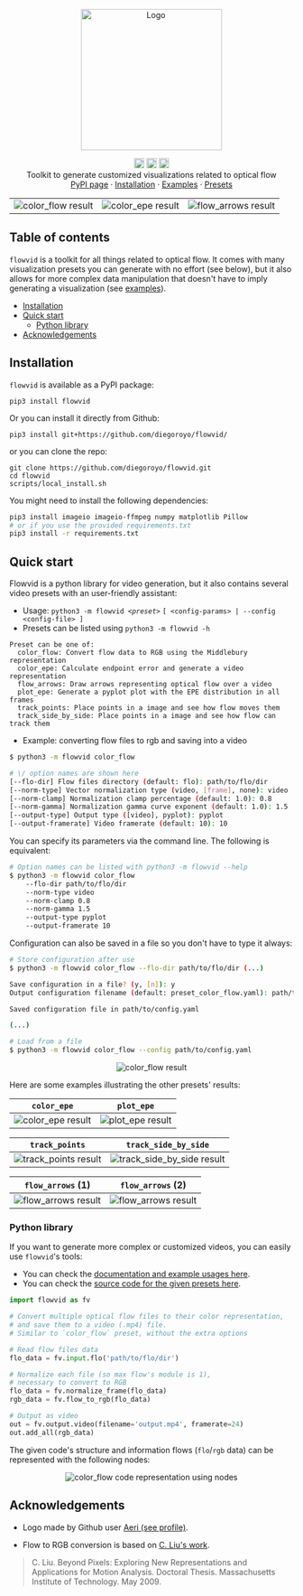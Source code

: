 <p align="center">
  <a href="https://github.com/diegoroyo/flowvid">
    <img src="https://raw.githubusercontent.com/diegoroyo/flowvid/master/examples/images/logo_square.png" alt="Logo" width=250 height=250>
  </a>

  <p align="center">
    <a href="https://badge.fury.io/py/flowvid"><img src="https://badge.fury.io/py/flowvid.svg" alt="PyPI version" height="18"></a>
    <a href="https://pepy.tech/project/flowvid/month"><img src="https://pepy.tech/badge/flowvid/month" alt="PyPI monthly downloads" height="18"></a>
    <a href="https://github.com/diegoroyo/flowvid/issues"><img alt="GitHub issues" src="https://img.shields.io/github/issues/diegoroyo/flowvid" height="18"></a>
    <br>
    Toolkit to generate customized visualizations related to optical flow
    <br>
    <a href="https://pypi.org/project/flowvid/">PyPI page</a>
    ·
    <a href="https://github.com/diegoroyo/flowvid/blob/master/README.md#installation">Installation</a>
    ·
    <a href="https://github.com/diegoroyo/flowvid/blob/master/examples">Examples</a>
    ·
    <a href="https://github.com/diegoroyo/flowvid/blob/master/flowvid/presets">Presets</a>
  </p>
</p>

<table align="center">
<tr>
<td align="center"><img src="https://raw.githubusercontent.com/diegoroyo/flowvid/master/examples/images/color_flow.png" alt="color_flow result"></td>
<td align="center"><img src="https://raw.githubusercontent.com/diegoroyo/flowvid/master/examples/images/color_epe.png" alt="color_epe result"></td>
<td align="center"><img src="https://raw.githubusercontent.com/diegoroyo/flowvid/master/examples/images/flow_arrows_1.png" alt="flow_arrows result"></td>
</tr>
</table>


## Table of contents

`flowvid` is a toolkit for all things related to optical flow. It comes with many visualization presets you can generate with no effort (see below), but it also allows for more complex data manipulation that doesn't have to imply generating a visualization (see [examples](https://github.com/diegoroyo/flowvid/blob/master/examples)).

- [Installation](#installation)
- [Quick start](#quick-start)
    - [Python library](#python-library)
- [Acknowledgements](#acknowledgements)


## Installation

`flowvid` is available as a PyPI package:
```
pip3 install flowvid
```
Or you can install it directly from Github:
```
pip3 install git+https://github.com/diegoroyo/flowvid/
```
or you can clone the repo:
```
git clone https://github.com/diegoroyo/flowvid.git
cd flowvid
scripts/local_install.sh
```

You might need to install the following dependencies:
```bash
pip3 install imageio imageio-ffmpeg numpy matplotlib Pillow
# or if you use the provided requirements.txt
pip3 install -r requirements.txt
```


## Quick start

Flowvid is a python library for video generation, but it also contains several video presets with an user-friendly assistant:

* Usage: `python3 -m flowvid `_`<preset>`_ `[ <config-params> | --config <config-file> ]`
* Presets can be listed using `python3 -m flowvid -h`

```
Preset can be one of:
  color_flow: Convert flow data to RGB using the Middlebury representation
  color_epe: Calculate endpoint error and generate a video representation
  flow_arrows: Draw arrows representing optical flow over a video
  plot_epe: Generate a pyplot plot with the EPE distribution in all frames
  track_points: Place points in a image and see how flow moves them
  track_side_by_side: Place points in a image and see how flow can track them
```

* Example: converting flow files to rgb and saving into a video

```bash
$ python3 -m flowvid color_flow

# \/ option names are shown here
[--flo-dir] Flow files directory (default: flo): path/to/flo/dir
[--norm-type] Vector normalization type (video, [frame], none): video
[--norm-clamp] Normalization clamp percentage (default: 1.0): 0.8
[--norm-gamma] Normalization gamma curve exponent (default: 1.0): 1.5
[--output-type] Output type ([video], pyplot): pyplot
[--output-framerate] Video framerate (default: 10): 10
```

You can specify its parameters via the command line. The following is equivalent:

```bash
# Option names can be listed with python3 -m flowvid --help
$ python3 -m flowvid color_flow
    --flo-dir path/to/flo/dir
    --norm-type video
    --norm-clamp 0.8
    --norm-gamma 1.5
    --output-type pyplot
    --output-framerate 10
```

Configuration can also be saved in a file so you don't have to type it always:

```bash
# Store configuration after use
$ python3 -m flowvid color_flow --flo-dir path/to/flo/dir (...)

Save configuration in a file? (y, [n]): y
Output configuration filename (default: preset_color_flow.yaml): path/to/config.yaml

Saved configuration file in path/to/config.yaml

(...)

# Load from a file
$ python3 -m flowvid color_flow --config path/to/config.yaml
```

<p align="center">
<img src="https://raw.githubusercontent.com/diegoroyo/flowvid/master/examples/images/color_flow.png" alt="color_flow result">
</p>

Here are some examples illustrating the other presets' results:

| **`color_epe`** | **`plot_epe`** |
|---|---|
| <img src="https://raw.githubusercontent.com/diegoroyo/flowvid/master/examples/images/color_epe.png" alt="color_epe result"> | <img src="https://raw.githubusercontent.com/diegoroyo/flowvid/master/examples/images/plot_epe.png" alt="plot_epe result"> |

| **`track_points`** | **`track_side_by_side`** |
|---|---|
| <img src="https://raw.githubusercontent.com/diegoroyo/flowvid/master/examples/images/track_points.png" alt="track_points result"> | <img src="https://raw.githubusercontent.com/diegoroyo/flowvid/master/examples/images/track_side_by_side.png" alt="track_side_by_side result"> |

| **`flow_arrows`** (1) | **`flow_arrows`** (2) |
|---|---|
| <img src="https://raw.githubusercontent.com/diegoroyo/flowvid/master/examples/images/flow_arrows_1.png" alt="flow_arrows result"> | <img src="https://raw.githubusercontent.com/diegoroyo/flowvid/master/examples/images/flow_arrows_2.png" alt="flow_arrows result"> |

### Python library

If you want to generate more complex or customized videos, you can easily use `flowvid`'s tools:

* You can check the [documentation and example usages here](https://github.com/diegoroyo/flowvid/blob/master/examples).
* You can check the [source code for the given presets here](https://github.com/diegoroyo/flowvid/blob/master/flowvid/presets).

```python
import flowvid as fv

# Convert multiple optical flow files to their color representation,
# and save them to a video (.mp4) file.
# Similar to `color_flow` preset, without the extra options

# Read flow files data
flo_data = fv.input.flo('path/to/flo/dir')

# Normalize each file (so max flow's module is 1),
# necessary to convert to RGB
flo_data = fv.normalize_frame(flo_data)
rgb_data = fv.flow_to_rgb(flo_data)

# Output as video
out = fv.output.video(filename='output.mp4', framerate=24)
out.add_all(rgb_data)
```

The given code's structure and information flows (`flo`/`rgb` data) can be represented with the following nodes:

<p align="center">
<img src="https://raw.githubusercontent.com/diegoroyo/flowvid/master/examples/images/diagram_example_color_flow.png" alt="color_flow code representation using nodes">
</p>

## Acknowledgements

* Logo made by Github user [Aeri (see profile)](https://github.com/aeri).

* Flow to RGB conversion is based on [C. Liu's work](https://people.csail.mit.edu/celiu/OpticalFlow/).

> C. Liu. Beyond Pixels: Exploring New Representations and Applications for Motion Analysis. Doctoral Thesis. Massachusetts Institute of Technology. May 2009.